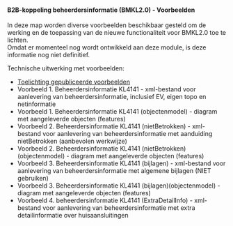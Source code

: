 ﻿#### B2B-koppeling beheerdersinformatie (BMKL2.0) - Voorbeelden

In deze map worden diverse voorbeelden beschikbaar gesteld om de werking en de toepassing van de nieuwe functionaliteit voor BMKL2.0 toe te lichten.    
Omdat er momenteel nog wordt ontwikkeld aan deze module, is deze informatie nog niet definitief.

Technische uitwerking met voorbeelden:
  * [Toelichting gepubliceerde voorbeelden](Toelichting%20voorbeelden%20-%20beheerdersinformatie.pdf)
  * Voorbeeld 1. Beheerdersinformatie KL4141 - xml-bestand voor aanlevering van beheerdersinformatie, inclusief EV, eigen topo en netinformatie
  * Voorbeeld 1. Beheerdersinformatie KL4141 (objectenmodel) - diagram met aangeleverde objecten (features)
  * Voorbeeld 2. Beheerdersinformatie KL4141 (nietBetrokken) - xml-bestand voor aanlevering van beheerdersinformatie met aanduiding nietBetrokken (aanbevolen werkwijze)
  * Voorbeeld 2. Beheerdersinformatie KL4141 (nietBetrokken)(objectenmodel) - diagram met aangeleverde objecten (features)
  * Voorbeeld 3. Beheerdersinformatie KL4141 (bijlagen) - xml-bestand voor aanlevering van beheerdersinformatie met algemene bijlagen (NIET gebruiken)
  * Voorbeeld 3. Beheerdersinformatie KL4141 (bijlagen)(objectenmodel) - diagram met aangeleverde objecten (features)
  * Voorbeeld 4. beheerdersinformatie KL4141 (ExtraDetailInfo) - xml-bestand voor aanlevering van beheerdersinformatie met extra detailinformatie over huisaansluitingen
  